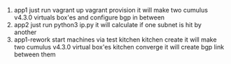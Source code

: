 1. app1
   just run vagrant up
   vagrant provision
   it will make two cumulus v4.3.0 virtuals box'es and configure bgp in between
2. app2
   just run python3 ip.py
   it will calculate if one subnet is hit by another
3. app1-rework
   start machines via test kitchen
   kitchen create
   it will make two cumulus v4.3.0 virtual box'es
   kitchen converge
   it will create bgp link between them
